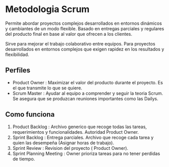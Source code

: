 # Metodologia Scrum

Permite abordar proyectos complejos desarrollados en entornos dinámicos y cambiantes de un modo flexible. Basado en entregas parciales y regulares del producto final en base al valor que ofrecen a los clientes. 

Sirve para mejorar el trabajo colaborativo entre equipos. Para proyectos desarrollados en entornos complejos que exigen rapidez en los resultados y flexibilidad.

## Perfiles

* Product Owner : Maximizar el valor del producto durante el proyecto. Es el que transmite lo que se quiere.
* Scrum Master : Ayudar al equipo a comprender y seguir la teoria Scrum. Se asegura que se produzcan reuniones importantes como las Dailys.

## Como funciona

1. Product Backlog : Archivo generico que recoge todas las tareas, requerimientos y funcionalidades. Autoridad Product Owner.
2. Sprint Backlog : Entrega parciales. Archivo que recoge cada tarea y quien las desempeña (Asignar horas de trabajo).
3. Sprint Review : Revision del proyecto ( Product Owner).
4. Sprint Planning Meeting : Owner prioriza tareas para no tener perdidas de tiempo.
